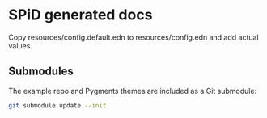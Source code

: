 # SPiD generated docs

Copy resources/config.default.edn to resources/config.edn and add
actual values.

## Submodules

The example repo and Pygments themes are included as a Git submodule:

```sh
git submodule update --init
```
